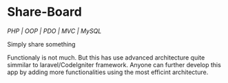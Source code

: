 # Share-Board                                                  
 *PHP | OOP | PDO | MVC | MySQL*   

Simply share something

Functionaly is not much. But this has use advanced architecture quite simmilar to laravel/CodeIgniter framework. Anyone can further develop this app by adding more functionalities using the most efficint architecture.


